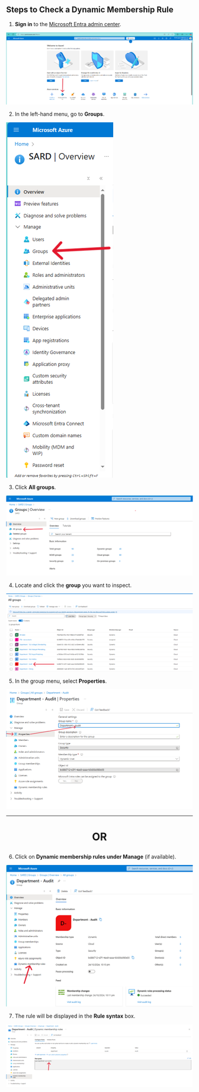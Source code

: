 ## Steps to Check a Dynamic Membership Rule

1. **Sign in** to the [Microsoft Entra admin center](https://entra.microsoft.com/).

![Alt text](images/Microsoft%20Entra%20ID.png)

2. In the left-hand menu, go to **Groups**.

![Alt text](images/Group.png)

3. Click **All groups**.

![Alt text](images/All%20Group.png)

4. Locate and click the **group** you want to inspect.

![Alt text](images/Group%20list.png)

5. In the group menu, select **Properties**.

![Alt text](images/Properties.png)

<hr>

# <p align="center">OR</p>


6. Click on **Dynamic membership rules under Manage** (if available).

![Alt text](images/Dynamic%20membership%20rules.png)

7. The rule will be displayed in the **Rule syntax** box.

![Alt text](images/rule%20syntax.png)